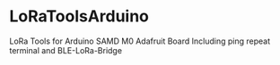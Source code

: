 # LoRaToolsArduino
LoRa Tools for Arduino SAMD M0 Adafruit Board Including ping repeat terminal and BLE-LoRa-Bridge
